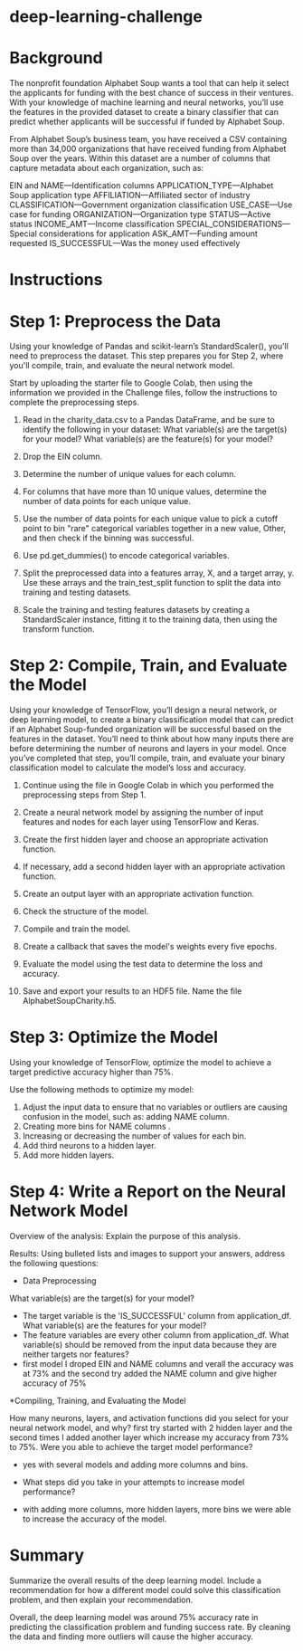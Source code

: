 # deep-learning-challenge

# Background
The nonprofit foundation Alphabet Soup wants a tool that can help it select the applicants for funding with the best chance of success in their ventures. With your knowledge of machine learning and neural networks, you’ll use the features in the provided dataset to create a binary classifier that can predict whether applicants will be successful if funded by Alphabet Soup.

From Alphabet Soup’s business team, you have received a CSV containing more than 34,000 organizations that have received funding from Alphabet Soup over the years. Within this dataset are a number of columns that capture metadata about each organization, such as:

EIN and NAME—Identification columns
APPLICATION_TYPE—Alphabet Soup application type
AFFILIATION—Affiliated sector of industry
CLASSIFICATION—Government organization classification
USE_CASE—Use case for funding
ORGANIZATION—Organization type
STATUS—Active status
INCOME_AMT—Income classification
SPECIAL_CONSIDERATIONS—Special considerations for application
ASK_AMT—Funding amount requested
IS_SUCCESSFUL—Was the money used effectively

# Instructions
# Step 1: Preprocess the Data
Using your knowledge of Pandas and scikit-learn’s StandardScaler(), you’ll need to preprocess the dataset. This step prepares you for Step 2, where you'll compile, train, and evaluate the neural network model.

Start by uploading the starter file to Google Colab, then using the information we provided in the Challenge files, follow the instructions to complete the preprocessing steps.

1. Read in the charity_data.csv to a Pandas DataFrame, and be sure to identify the following in your dataset:
What variable(s) are the target(s) for your model?
What variable(s) are the feature(s) for your model?
2. Drop the EIN column.

3. Determine the number of unique values for each column.

4. For columns that have more than 10 unique values, determine the number of data points for each unique value.

5. Use the number of data points for each unique value to pick a cutoff point to bin "rare" categorical variables together in a new value, Other, and then check if the binning was successful.

6. Use pd.get_dummies() to encode categorical variables.

7. Split the preprocessed data into a features array, X, and a target array, y. Use these arrays and the train_test_split function to split the data into training and testing datasets.

8. Scale the training and testing features datasets by creating a StandardScaler instance, fitting it to the training data, then using the transform function.

# Step 2: Compile, Train, and Evaluate the Model
Using your knowledge of TensorFlow, you’ll design a neural network, or deep learning model, to create a binary classification model that can predict if an Alphabet Soup-funded organization will be successful based on the features in the dataset. You’ll need to think about how many inputs there are before determining the number of neurons and layers in your model. Once you’ve completed that step, you’ll compile, train, and evaluate your binary classification model to calculate the model’s loss and accuracy.

1. Continue using the file in Google Colab in which you performed the preprocessing steps from Step 1.

2. Create a neural network model by assigning the number of input features and nodes for each layer using TensorFlow and Keras.

3. Create the first hidden layer and choose an appropriate activation function.

4. If necessary, add a second hidden layer with an appropriate activation function.

5. Create an output layer with an appropriate activation function.

6. Check the structure of the model.

7. Compile and train the model.

8. Create a callback that saves the model's weights every five epochs.

9. Evaluate the model using the test data to determine the loss and accuracy.

10. Save and export your results to an HDF5 file. Name the file AlphabetSoupCharity.h5.

# Step 3: Optimize the Model
Using your knowledge of TensorFlow, optimize the model to achieve a target predictive accuracy higher than 75%.

Use the following methods to optimize my model:

1. Adjust the input data to ensure that no variables or outliers are causing confusion in the model, such as:
adding NAME column.
2. Creating more bins for NAME columns .
3. Increasing or decreasing the number of values for each bin.
4. Add third neurons to a hidden layer.
5. Add more hidden layers.

# Step 4: Write a Report on the Neural Network Model

Overview of the analysis: Explain the purpose of this analysis.

Results: Using bulleted lists and images to support your answers, address the following questions:

* Data Preprocessing

What variable(s) are the target(s) for your model?
* The target variable is the 'IS_SUCCESSFUL' column from application_df.
What variable(s) are the features for your model?
* The feature variables are every other column from application_df.
What variable(s) should be removed from the input data because they are neither targets nor features?
* first model I droped EIN and NAME columns and verall the accuracy was at 73% and the second try added the NAME column and give higher accuracy of 75%
  
*Compiling, Training, and Evaluating the Model

How many neurons, layers, and activation functions did you select for your neural network model, and why?
first try started with 2 hidden layer and the second times I added another layer which increase my accuracy from 73% to 75%.
Were you able to achieve the target model performance?
* yes with several models and adding more columns and bins. 
- What steps did you take in your attempts to increase model performance?
* with adding more columns, more hidden layers, more bins we were able to increase the accuracy of the model. 

# Summary
Summarize the overall results of the deep learning model. Include a recommendation for how a different model could solve this classification problem, and then explain your recommendation.

Overall, the deep learning model was around 75% accuracy rate in predicting the classification problem and funding success rate. By cleaning the data and finding more outliers will cause the higher accuracy.   
